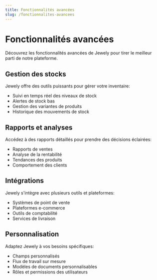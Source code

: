 ```yaml
---
title: Fonctionnalités avancées
slug: /fonctionnalites-avancees
---
```


# Fonctionnalités avancées

Découvrez les fonctionnalités avancées de Jewely pour tirer le meilleur parti de notre plateforme.

## Gestion des stocks

Jewely offre des outils puissants pour gérer votre inventaire:

- Suivi en temps réel des niveaux de stock
- Alertes de stock bas
- Gestion des variantes de produits
- Historique des mouvements de stock

## Rapports et analyses

Accédez à des rapports détaillés pour prendre des décisions éclairées:

- Rapports de ventes
- Analyse de la rentabilité
- Tendances des produits
- Comportement des clients

## Intégrations

Jewely s'intègre avec plusieurs outils et plateformes:

- Systèmes de point de vente
- Plateformes e-commerce
- Outils de comptabilité
- Services de livraison

## Personnalisation

Adaptez Jewely à vos besoins spécifiques:

- Champs personnalisés
- Flux de travail sur mesure
- Modèles de documents personnalisables
- Rôles et permissions des utilisateurs